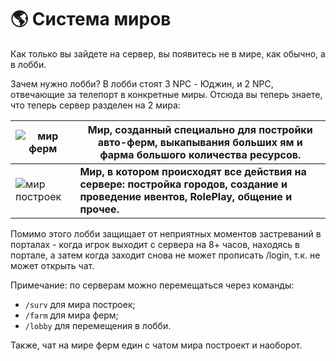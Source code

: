 # 🌎 Система миров
Как только вы зайдете на сервер, вы появитесь не в мире, как обычно, а в лобби.

  Зачем нужно лобби?
  В лобби стоят 3 NPC - Юджин, и 2 NPC, отвечающие за телепорт в конкретные миры. Отсюда вы теперь знаете, что теперь сервер разделен на 2 мира:

|![мир ферм](https://imgur.com/ZXsV6Yq.png) | **Мир, созданный специально для постройки авто-ферм, выкапывания больших ям и фарма большого количества ресурсов.**  |
| ------------- | ------------- |
| ![мир построек](https://imgur.com/SD3B43f.png)|  **Мир, в котором происходят все действия на сервере: постройка городов, создание и проведение ивентов, RolePlay, общение и прочее.**  |



Помимо этого лобби защищает от неприятных моментов застреваний в порталах - когда игрок выходит с сервера на 8+ часов, находясь в портале, а затем когда заходит снова не может прописать /login, т.к. не может открыть чат.

Примечание: по серверам можно перемещаться через команды: 
- `/surv` для мира построек; 
- `/farm` для мира ферм;
- `/lobby` для перемещения в лобби. 

Также, чат на мире ферм един с чатом мира построект и наоборот.